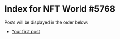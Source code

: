 # Index for NFT World #5768
Posts will be displayed in the order below:

- [Your first post](./001-first.md)

